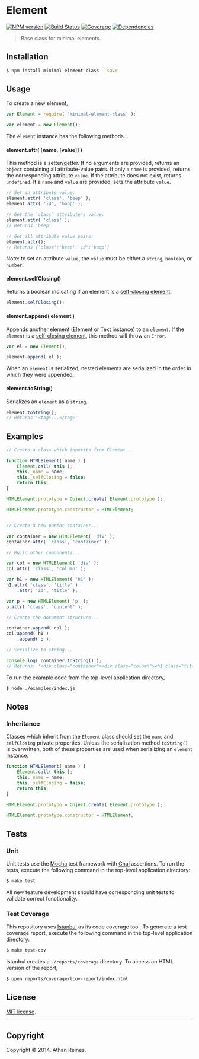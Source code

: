Element
=======
[![NPM version][npm-image]][npm-url] [![Build Status][travis-image]][travis-url] [![Coverage][coveralls-image]][coveralls-url] [![Dependencies][dependencies-image]][dependencies-url]

> Base class for minimal elements.


## Installation

``` bash
$ npm install minimal-element-class --save
```


## Usage

To create a new element,

``` javascript
var Element = require( 'minimal-element-class' );

var element = new Element();
```

The `element` instance has the following methods...


#### element.attr( [name, [value]] )

This method is a setter/getter. If no arguments are provided, returns an `object` containing all attribute-value pairs. If only a `name` is provided, returns the corresponding attribute `value`. If the attribute does not exist, returns `undefined`. If a `name` and `value` are provided, sets the attribute `value`.

``` javascript
// Set an attribute value:
element.attr( 'class', 'beep' );
element.attr( 'id', 'boop' );

// Get the `class` attribute's value:
element.attr( 'class' );
// Returns 'beep'

// Get all attribute value pairs:
element.attr();
// Returns {'class':'beep','id':'boop'}
```

Note: to set an attribute `value`, the `value` must be either a `string`, `boolean`, or `number`.


#### element.selfClosing()

Returns a boolean indicating if an element is a [self-closing element](http://www.w3.org/html/wg/drafts/html/master/syntax.html#elements-0).

``` javascript
element.selfClosing();
```

#### element.append( element )

Appends another element (Element or [Text](https://github.com/element-io/text) instance) to an `element`. If the `element` is a [self-closing element](http://www.w3.org/html/wg/drafts/html/master/syntax.html#elements-0), this method will throw an `Error`.

``` javascript
var el = new Element();

element.append( el );
```

When an `element` is serialized, nested elements are serialized in the order in which they were appended.


#### element.toString()

Serializes an `element` as a `string`.

``` javascript
element.toString();
// Returns '<tag>...</tag>'
```


## Examples

``` javascript
// Create a class which inherits from Element...

function HTMLElement( name ) {
	Element.call( this );
	this._name = name;
	this._selfClosing = false;
	return this;
}

HTMLElement.prototype = Object.create( Element.prototype );

HTMLElement.prototype.constructor = HTMLElement;


// Create a new parent container...

var container = new HTMLElement( 'div' );
container.attr( 'class', 'container' );

// Build other components...

var col = new HTMLElement( 'div' );
col.attr( 'class', 'column' );

var h1 = new HTMLElement( 'h1' );
h1.attr( 'class', 'title' )
	.attr( 'id', 'title' );

var p = new HTMLElement( 'p' );
p.attr( 'class', 'content' );

// Create the document structure...

container.append( col );
col.append( h1 )
	.append( p );

// Serialize to string...

console.log( container.toString() );
// Returns: '<div class="container"><div class="column"><h1 class="title" id="title"></h1><p class="content"></p></div></div>'
```

To run the example code from the top-level application directory,

``` bash
$ node ./examples/index.js
```


## Notes

### Inheritance

Classes which inherit from the `Element` class should set the `name` and `selfClosing` private properties. Unless the serialization method `toString()` is overwritten, both of these properties are used when serializing an `element` instance.

``` javascript
function HTMLElement( name ) {
	Element.call( this );
	this._name = name;
	this._selfClosing = false;
	return this;
}

HTMLElement.prototype = Object.create( Element.prototype );

HTMLElement.prototype.constructor = HTMLElement;
```



## Tests

### Unit

Unit tests use the [Mocha](http://visionmedia.github.io/mocha) test framework with [Chai](http://chaijs.com) assertions. To run the tests, execute the following command in the top-level application directory:

``` bash
$ make test
```

All new feature development should have corresponding unit tests to validate correct functionality.


### Test Coverage

This repository uses [Istanbul](https://github.com/gotwarlost/istanbul) as its code coverage tool. To generate a test coverage report, execute the following command in the top-level application directory:

``` bash
$ make test-cov
```

Istanbul creates a `./reports/coverage` directory. To access an HTML version of the report,

``` bash
$ open reports/coverage/lcov-report/index.html
```


## License

[MIT license](http://opensource.org/licenses/MIT). 


---
## Copyright

Copyright &copy; 2014. Athan Reines.



[npm-image]: http://img.shields.io/npm/v/minimal-element-class.svg
[npm-url]: https://npmjs.org/package/minimal-element-class

[travis-image]: http://img.shields.io/travis/element-io/element/master.svg
[travis-url]: https://travis-ci.org/element-io/element

[coveralls-image]: https://img.shields.io/coveralls/element-io/element/master.svg
[coveralls-url]: https://coveralls.io/r/element-io/element?branch=master

[dependencies-image]: http://img.shields.io/david/element-io/element.svg
[dependencies-url]: https://david-dm.org/element-io/element

[dev-dependencies-image]: http://img.shields.io/david/dev/element-io/element.svg
[dev-dependencies-url]: https://david-dm.org/dev/element-io/element

[github-issues-image]: http://img.shields.io/github/issues/element-io/element.svg
[github-issues-url]: https://github.com/element-io/element/issues